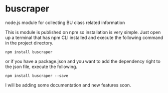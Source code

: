 # buscraper
node.js module for collecting BU class related information

This is module is published on npm so installation is very simple.
Just open up a terminal that has npm CLI installed and execute the following command in the project directory.
```
npm install buscraper
```
or if you have a package.json and you want to add the dependency right to the json file, execute the following.
```
npm install buscraper --save
```

I will be adding some documentation and new features soon.
